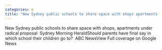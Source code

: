 ```yaml
---
categories: e
title: "New Sydney public schools to share space with shops apartments under radical proposal  Sydney Morning Herald"
---
```

New Sydney public schools to share space with shops, apartments under radical proposal&nbsp;&nbsp;Sydney Morning HeraldShould parents have final say in which school their children go to?&nbsp;&nbsp;ABC NewsView Full coverage on Google News